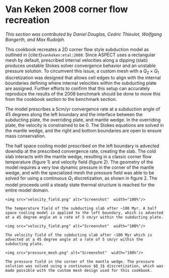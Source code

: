 # Van Keken 2008 corner flow recreation

*This section was contributed by Daniel Douglas, Cedric Thieulot, Wolfgang Bangerth, and Max Rudolph.*

This cookbook recreates a 2D corner flow style subduction model as outlined in {cite:t}`vankeken:etal:2008`. Since ASPECT uses a rectangular mesh by default, prescribed internal velocities along a dipping (slab) produces unstable Stokes solver convergence behavior and an unstable pressure solution. To circumvent this issue, a custom mesh with a $Q_2\times Q_1$ discretization was designed that allows cell edges to align with the internal boundaries defining where internal velocities within the subducting plate are assigned. Further efforts to confirm that this setup can accurately reproduce the results of the 2008 benchmark should be done to move this from the cookbook section to the benchmark section.

The model prescribes a 5cm/yr convergence rate at a subduction angle of 45 degrees along the left boundary and the interface between the subducting plate, the overriding plate, and mantle wedge. In the overriding plate, the velocity is constrained to be 0. The Stokes equations are solved in the mantle wedge, and the right and bottom boundaries are open to ensure mass conservation.

The half space cooling model prescribed on the left boundary is advected downdip at the prescribed convergence rate, creating the slab. The cold slab interacts with the mantle wedge, resulting in a classic corner flow temperature (figure 1) and velocity field (figure 2). The geometry of the model requires a very low dynamic pressure in the corner of the mantle wedge, and with the specialized mesh the pressure field was able to be solved for using a continuous $Q_1$ discretization, as shown in figure 2. The model proceeds until a steady state thermal structure is reached for the entire model domain.

```{figure-md} fig:vanKeken-temperature
<img src="velocity_field.png" alt="Screenshot"  width="100%"/>

The temperature field of the subducting slab after ~100 Myr. A half space cooling model is applied to the left boundary, which is advected at a 45 degree angle at a rate of 5 cm/yr within the subducting plate.
```

```{figure-md} fig:vanKeken-velocity
<img src="velocity_field.png" alt="Screenshot"  width="100%"/>

The velocity field of the subducting slab after ~100 Myr which is advected at a 45 degree angle at a rate of 5 cm/yr within the subducting plate.
```

```{figure-md} fig:vanKeken-pressure
<img src="pressure_mesh.png" alt="Screenshot"  width="100%"/>

The pressure field in the corner of the mantle wedge. The pressure solution was solved using a continuous $Q_1$ discretization, which was made possible with the custom mesh design used for this cookbook.
```
